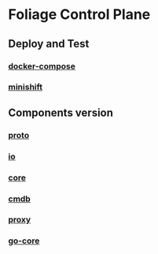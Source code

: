 # Foliage Control Plane
## Deploy and Test
### [docker-compose](./COMPOSE.md)
### [minishift](./MINISHIFT.md)

## Components version
### [proto](https://github.com/foliagecp/proto/releases/tag/v0.1.5)
### [io](https://github.com/foliagecp/io/releases/tag/0.1.3)
### [core](https://github.com/foliagecp/core/releases/tag/0.1.3)
### [cmdb](https://github.com/foliagecp/cmdb/releases/tag/v0.1.5)
### [proxy](https://github.com/foliagecp/proxy/releases/tag/v0.1.4)
### [go-core](https://github.com/foliagecp/go-core/releases/tag/v0.1.6)